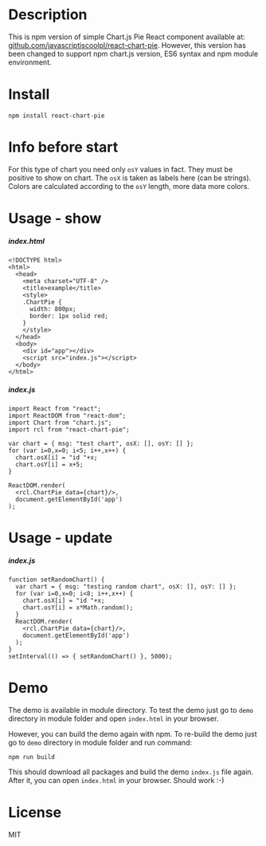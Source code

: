 # Description

This is npm version of simple Chart.js Pie React component available at: [github.com/javascriptiscoolpl/react-chart-pie](https://github.com/javascriptiscoolpl/react-chart-pie). However, this version has been changed to support npm chart.js version, ES6 syntax and npm module environment.

# Install

    npm install react-chart-pie

# Info before start

For this type of chart you need only <code>osY</code> values in fact. They must be positive to show on chart. The <code>osX</code> is taken as labels here (can be strings). Colors are calculated according to the <code>osY</code> length, more data more colors.

# Usage - show

##### index.html

    <!DOCTYPE html>
    <html>
      <head>
        <meta charset="UTF-8" />
        <title>example</title>
        <style>
        .ChartPie {
          width: 800px;
          border: 1px solid red;
        }
        </style>
      </head>
      <body>
        <div id="app"></div>
        <script src="index.js"></script>
      </body>
    </html>

##### index.js

    import React from "react";
    import ReactDOM from "react-dom";
    import Chart from "chart.js";
    import rcl from "react-chart-pie";

    var chart = { msg: "test chart", osX: [], osY: [] };
    for (var i=0,x=0; i<5; i++,x++) {
      chart.osX[i] = "id "+x;
      chart.osY[i] = x+5;
    }

    ReactDOM.render(
      <rcl.ChartPie data={chart}/>,
      document.getElementById('app')
    );

# Usage - update

##### index.js

    function setRandomChart() {
      var chart = { msg: "testing random chart", osX: [], osY: [] };
      for (var i=0,x=0; i<8; i++,x++) {
        chart.osX[i] = "id "+x;
        chart.osY[i] = x*Math.random();
      }
      ReactDOM.render(
        <rcl.ChartPie data={chart}/>,
        document.getElementById('app')
      );
    }
    setInterval(() => { setRandomChart() }, 5000);

# Demo

The demo is available in module directory. To test the demo just go to <code>demo</code> directory in module folder and open <code>index.html</code> in your browser.

However, you can build the demo again with npm. To re-build the demo just go to <code>demo</code> directory in module folder and run command:

    npm run build

This should download all packages and build the demo <code>index.js</code> file again. After it, you can open <code>index.html</code> in your browser. Should work :-)

# License

MIT
